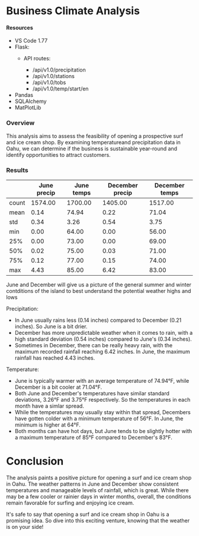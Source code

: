 # Business Climate Analysis

#### Resources

- VS Code 1.77
- Flask:
  - API routes:

    - /api/v1.0/precipitation
    - /api/v1.0/stations
    - /api/v1.0/tobs
    - /api/v1.0/temp/start/en
- Pandas
- SQLAlchemy
- MatPlotLib

### Overview

This analysis aims to assess the feasibility of opening a prospective surf and ice cream shop.
By examining temperatureand precipitation data in Oahu, we can determine if the business is sustainable year-round and identify opportunities to attract customers.

### Results

|       | June precip | June temps | December precip | December temps |
| ----- | ----------- | ---------- | --------------- | -------------- |
| count | 1574.00     | 1700.00    | 1405.00         | 1517.00        |
| mean  | 0.14        | 74.94      | 0.22            | 71.04          |
| std   | 0.34        | 3.26       | 0.54            | 3.75           |
| min   | 0.00        | 64.00      | 0.00            | 56.00          |
| 25%   | 0.00        | 73.00      | 0.00            | 69.00          |
| 50%   | 0.02        | 75.00      | 0.03            | 71.00          |
| 75%   | 0.12        | 77.00      | 0.15            | 74.00          |
| max   | 4.43        | 85.00      | 6.42            | 83.00          |

June and December will give us a picture of the general summer and winter contditions of the island to best understand the potential weather highs and lows

Precipitation:

* In June usually rains less (0.14 inches) compared to December (0.21 inches). So June is a bit drier.
* December has more unpredictable weather when it comes to rain, with a high standard deviation (0.54 inches) compared to June's (0.34 inches).
* Sometimes in December, there can be really heavy rain, with the maximum recorded rainfall reaching 6.42 inches. In June, the maximum rainfall has reached 4.43 inches.

Temperature:

* June is typically warmer with an average temperature of 74.94°F, while December is a bit cooler at 71.04°F.
* Both June and December's temperatures have similar standard deviations, 3.26°F and  3.75°F respectively. So the temperatures in each month have a simlar spread.
* While the temperatures may usually stay within that spread, Decembers have gotten colder with a minimum temperature of 56°F. In June, the minimum is higher at 64°F.
* Both months can have hot days, but June tends to be slightly hotter with a maximum temperature of 85°F compared to December's 83°F.

# Conclusion

The analysis paints a positive picture for opening a surf and ice cream shop in Oahu. The weather patterns in June and December show consistent temperatures and manageable levels of rainfall, which is great. While there may be a few cooler or rainier days in winter months, overall, the conditions remain favorable for surfing and enjoying ice cream.

It's safe to say that opening a surf and ice cream shop in Oahu is a promising idea. So dive into this exciting venture, knowing that the weather is on your side!
